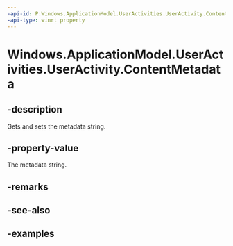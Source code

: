 ```yaml
---
-api-id: P:Windows.ApplicationModel.UserActivities.UserActivity.ContentMetadata
-api-type: winrt property
---
```


<!-- Property syntax.
public string ContentMetadata { get;  set; }
-->

# Windows.ApplicationModel.UserActivities.UserActivity.ContentMetadata

## -description

Gets and sets the metadata string.

## -property-value

The metadata string.

## -remarks

## -see-also

## -examples
